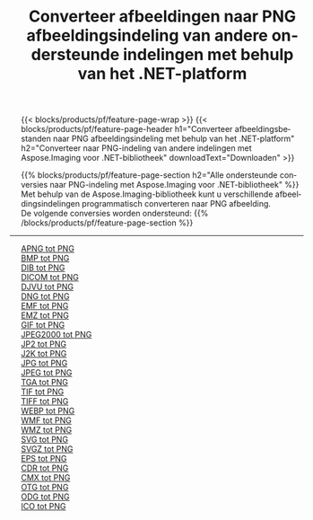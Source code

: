 ﻿---
title: Converteer afbeeldingen naar PNG afbeeldingsindeling van andere ondersteunde indelingen met behulp van het .NET-platform 
weight: 3920
url: /nl/net/conversion/to/png 
lang: nl
langdirlevel: 2
locales: zh-hans,ja,it,ru,de,es,fr,nl,id,lt,pl,pt,vi,tr,ko,zh-hant,ar,hi,th,sv,cs,uk,he
description: Met Aspose.Imaging voor .NET-bibliotheek is het eenvoudig om te converteren naar PNG vanuit andere ondersteunde afbeeldingsindelingen
---

{{< blocks/products/pf/feature-page-wrap >}}
{{< blocks/products/pf/feature-page-header h1="Converteer afbeeldingsbestanden naar PNG afbeeldingsindeling met behulp van het .NET-platform" h2="Converteer naar PNG-indeling van andere indelingen met Aspose.Imaging voor .NET-bibliotheek" downloadText="Downloaden" >}}


{{% blocks/products/pf/feature-page-section  h2="Alle ondersteunde conversies naar PNG-indeling met Aspose.Imaging voor .NET-bibliotheek" %}}
Met behulp van de Aspose.Imaging-bibliotheek kunt u verschillende afbeeldingsindelingen programmatisch converteren naar PNG afbeelding.
<br/>
De volgende conversies worden ondersteund:
{{% /blocks/products/pf/feature-page-section %}}
<div class="container-fluid productfamilypage bg-gray">
    <div class="convertypes bg-gray agp-content section">
        <div class="container">
		<hr style="margin-left:-20px;"/>
		<div class="row other-converters">
		    <div class='col-md-2 other-converter remove-lp remove-rp'><a href="/imaging/nl/net/conversion/apng-to-png" >APNG tot PNG</a></div>
<div class='col-md-2 other-converter remove-lp remove-rp'><a href="/imaging/nl/net/conversion/bmp-to-png" >BMP tot PNG</a></div>
<div class='col-md-2 other-converter remove-lp remove-rp'><a href="/imaging/nl/net/conversion/dib-to-png" >DIB tot PNG</a></div>
<div class='col-md-2 other-converter remove-lp remove-rp'><a href="/imaging/nl/net/conversion/dicom-to-png" >DICOM tot PNG</a></div>
<div class='col-md-2 other-converter remove-lp remove-rp'><a href="/imaging/nl/net/conversion/djvu-to-png" >DJVU tot PNG</a></div>
<div class='col-md-2 other-converter remove-lp remove-rp'><a href="/imaging/nl/net/conversion/dng-to-png" >DNG tot PNG</a></div>
<div class='col-md-2 other-converter remove-lp remove-rp'><a href="/imaging/nl/net/conversion/emf-to-png" >EMF tot PNG</a></div>
<div class='col-md-2 other-converter remove-lp remove-rp'><a href="/imaging/nl/net/conversion/emz-to-png" >EMZ tot PNG</a></div>
<div class='col-md-2 other-converter remove-lp remove-rp'><a href="/imaging/nl/net/conversion/gif-to-png" >GIF tot PNG</a></div>
<div class='col-md-2 other-converter remove-lp remove-rp'><a href="/imaging/nl/net/conversion/jpeg2000-to-png" >JPEG2000 tot PNG</a></div>
<div class='col-md-2 other-converter remove-lp remove-rp'><a href="/imaging/nl/net/conversion/jp2-to-png" >JP2 tot PNG</a></div>
<div class='col-md-2 other-converter remove-lp remove-rp'><a href="/imaging/nl/net/conversion/j2k-to-png" >J2K tot PNG</a></div>
<div class='col-md-2 other-converter remove-lp remove-rp'><a href="/imaging/nl/net/conversion/jpg-to-png" >JPG tot PNG</a></div>
<div class='col-md-2 other-converter remove-lp remove-rp'><a href="/imaging/nl/net/conversion/jpeg-to-png" >JPEG tot PNG</a></div>
<div class='col-md-2 other-converter remove-lp remove-rp'><a href="/imaging/nl/net/conversion/tga-to-png" >TGA tot PNG</a></div>
<div class='col-md-2 other-converter remove-lp remove-rp'><a href="/imaging/nl/net/conversion/tif-to-png" >TIF tot PNG</a></div>
<div class='col-md-2 other-converter remove-lp remove-rp'><a href="/imaging/nl/net/conversion/tiff-to-png" >TIFF tot PNG</a></div>
<div class='col-md-2 other-converter remove-lp remove-rp'><a href="/imaging/nl/net/conversion/webp-to-png" >WEBP tot PNG</a></div>
<div class='col-md-2 other-converter remove-lp remove-rp'><a href="/imaging/nl/net/conversion/wmf-to-png" >WMF tot PNG</a></div>
<div class='col-md-2 other-converter remove-lp remove-rp'><a href="/imaging/nl/net/conversion/wmz-to-png" >WMZ tot PNG</a></div>
<div class='col-md-2 other-converter remove-lp remove-rp'><a href="/imaging/nl/net/conversion/svg-to-png" >SVG tot PNG</a></div>
<div class='col-md-2 other-converter remove-lp remove-rp'><a href="/imaging/nl/net/conversion/svgz-to-png" >SVGZ tot PNG</a></div>
<div class='col-md-2 other-converter remove-lp remove-rp'><a href="/imaging/nl/net/conversion/eps-to-png" >EPS tot PNG</a></div>
<div class='col-md-2 other-converter remove-lp remove-rp'><a href="/imaging/nl/net/conversion/cdr-to-png" >CDR tot PNG</a></div>
<div class='col-md-2 other-converter remove-lp remove-rp'><a href="/imaging/nl/net/conversion/cmx-to-png" >CMX tot PNG</a></div>
<div class='col-md-2 other-converter remove-lp remove-rp'><a href="/imaging/nl/net/conversion/otg-to-png" >OTG tot PNG</a></div>
<div class='col-md-2 other-converter remove-lp remove-rp'><a href="/imaging/nl/net/conversion/odg-to-png" >ODG tot PNG</a></div>
<div class='col-md-2 other-converter remove-lp remove-rp'><a href="/imaging/nl/net/conversion/ico-to-png" >ICO tot PNG</a></div>
                </div>
        </div>
    </div>
</div>
<br/>

